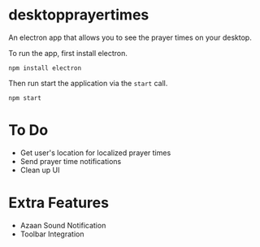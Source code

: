 # desktopprayertimes
An electron app that allows you to see the prayer times on your desktop.

To run the app, first install electron.
```
npm install electron
```

Then run start the application via the `start` call.
```
npm start
```
# To Do
* Get user's location for localized prayer times
* Send prayer time notifications
* Clean up UI

# Extra Features
* Azaan Sound Notification
* Toolbar Integration
